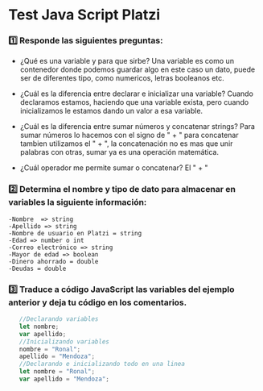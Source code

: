# Test  Java Script Platzi

### 1️⃣ Responde las siguientes preguntas:
- ¿Qué es una variable y para que sirbe?
    Una variable es como un contenedor donde podemos guardar algo en este caso un dato, puede ser de diferentes
    tipo, como numericos, letras booleanos etc.

- ¿Cuál es la diferencia entre declarar e inicializar una variable?
    Cuando declaramos estamos, haciendo que una variable exista, pero cuando inicializamos le estamos dando un valor a esa variable.

- ¿Cuál es la diferencia entre sumar números y concatenar strings?
    Para sumar números lo hacemos con el signo de " + " para concatenar tambien utilizamos el " + ", la concatenación no es mas que unir palabras con otras, sumar ya es una operación matemática.

- ¿Cuál operador me permite sumar o concatenar?
    El " + "

### 2️⃣ Determina el nombre y tipo de dato para almacenar en variables la siguiente información:
    -Nombre  => string
    -Apellido => string
    -Nombre de usuario en Platzi = string
    -Edad => number o int
    -Correo electrónico => string
    -Mayor de edad => boolean
    -Dinero ahorrado = double
    -Deudas = double

### 3️⃣ Traduce a código JavaScript las variables del ejemplo anterior y deja tu código en los comentarios.
 ```jsx
    //Declarando variables
    let nombre;
    var apellido;
    //Inicializando variables
    nombre = "Ronal";
    apellido = "Mendoza";
    //Declarando e inicializando todo en una linea
    let nombre = "Ronal";
    var apellido = "Mendoza";
 ```




